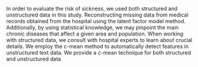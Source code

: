 In order to evaluate the risk of sickness, we used both structured and unstructured data in this study. Reconstructing missing data from medical records obtained from the hospital using the latent factor model method. Additionally, by using statistical knowledge, we may pinpoint the main chronic diseases that affect a given area and population. When working with structured data, we consult with hospital experts to learn about crucial details. We employ the c-mean method to automatically detect features in unstructured text data. We provide a c-mean technique for both structured and unstructured data
